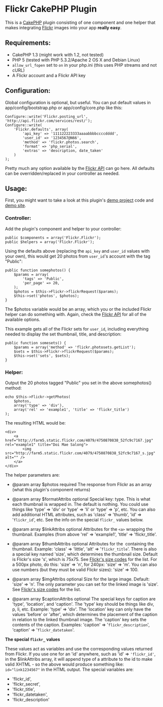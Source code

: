 # Flickr CakePHP Plugin

This is a [CakePHP][1] plugin consisting of one component and one helper that makes integrating [Flickr][2] images into your app **really easy**.

## Requirements:

* CakePHP 1.3 (might work with 1.2, not tested)
* PHP 5 (tested with PHP 5.3.2/Apache 2 OS X and Debian Linux)
* `allow_url_fopen` set to `on` in your php.ini (this uses PHP streams and not cURL)
* A Flickr account and a Flickr API key

## Configuration:

Global configuration is optional, but useful. You can put default values in app/config/bootstrap.php or app/config/core.php like this:

    Configure::write('Flickr.posting_url', 'http://api.flickr.com/services/rest/');
    Configure::write(
        'Flickr.defaults', array(
            'api_key' => '111122223333aaaabbbbccccdddd',
            'user_id' => '1234567@N66',
            'method' => 'flickr.photos.search',
            'format' => 'php_serial',
            'extras' => 'description, date_taken'
        )
    );

Pretty much any option available by the [Flickr API][3] can go here. All defaults can be overridden/replaced in your controller as needed.

## Usage:

First, you might want to take a look at this plugin's [demo project][4] code and [demo site][5].

### Controller:

Add the plugin's component and helper to your controller:

    public $components = array('Flickr.Flickr');
    public $helpers = array('Flickr.Flickr');

Using the defaults above (replacing the `api_key` and `user_id` values with your own), this would get 20 photos from `user_id`'s account with the tag "Public":

    public function somephotos() {
        $params = array(
            'tags' => 'Public',
            'per_page' => 20,
        );
    	$photos = $this->Flickr->flickrRequest($params);
    	$this->set('photos', $photos);
    }

The $photos variable would be an array, which you or the included Flickr helper can do something with. Again, check the [Flickr API][3] for all of the available options.

This example gets all of the Flickr sets for `user_id`, including everything needed to display the set thumbnail, title, and description:

    public function somesets() {
        $params = array('method' => 'flickr.photosets.getList');
        $sets = $this->Flickr->flickrRequest($params);
    	$this->set('sets', $sets);
    }

### Helper:

Output the 20 photos tagged "Public" you set in the above somephotos() method:

    echo $this->Flickr->getPhotos(
        $photos,
        array('type' => 'div'),
        array('rel' => 'example1', 'title' => 'flickr_title')
    );

The resulting HTML would be:

    <div>
        <a href="http://farm5.static.flickr.com/4079/4750870838_52fc9c7167.jpg" rel="example1" title="Doi Mae Salong">
            <img src="http://farm5.static.flickr.com/4079/4750870838_52fc9c7167_s.jpg" alt="" />
        </a>
    </div>

The helper parameters are:

* @param array $photos required The response from Flickr as an array (what this plugin's component returns)

* @param array $formatAttribs optional Special key: type. This is what each thumbnail is wrapped in. The default is nothing. You could use things like 'type' => 'div' or 'type' => 'li' or 'type' => 'p', etc. You can also add additional HTML attributes, such as 'class' => 'thumb', 'id' => '`flickr_id`', etc. See the info on the special `flickr_` values below.

* @param array $linkAttribs optional Attributes for the `<a>` wrapping the thumbnail. Examples (from above 'rel' => 'example1', 'title' => 'flickr_title'.

* @param array $thumbAttribs optional Attributes for the <img> containing the thumbnail. Example: 'class' => 'little', 'alt' => '`flickr_title`'. There is also a special key named 'size', which determines the thumbnail size. Default is Flickr's size 's', which is 75x75. See [Flickr's size codes][6] for the list. For a 500px photo, do this: 'size' => 'n', for 240px: 'size' => 'm'. You can also use numbers (but they must be valid Flickr sizes): 'size' => 100.

* @param array $imgAttribs optional Size for the large image. Default: 'size' => 'n'. The only parameter you can set for the linked image is 'size'. See [Flickr's size codes][6] for the list.

* @param array $captionAttribs optional The special keys for caption are 'type', 'location', and 'caption'. The 'type' key should be things like div, p, li, etc. Example: 'type' => 'div'. The 'location' key can only have the values 'before' or 'after', which determines the placement of the caption in relation to the linked thumbnail image. The 'caption' key sets the contents of the caption. Examples: 'caption' => '`flickr_description`', 'caption' => '`flickr_datetaken`'.

**The special `flickr_` values**

These values act as variables and use the corresponding values returned from Flickr. If you use one for an 'id' anywhere, such as 'id' => `'flickr_id'`, in the $linkAttribs array, it will append type of a attribute to the id to make valid XHTML - so the above would produce something like: `id="link1234567"` in the HTML output. The special variables are:

* 'flickr_id',
* 'flickr_secret',
* 'flickr_title',
* 'flickr_datetaken',
* 'flickr_description'

 [1]: http://cakephp.org/
 [2]: http://flickr.com/
 [3]: http://www.flickr.com/services/api/
 [4]: http://github.com/chronon/flickr_demos
 [5]: http://technokracy.net/flickr_demos/demos/
 [6]: http://www.flickr.com/services/api/misc.urls.html